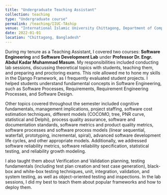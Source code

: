 ```yaml
---
title: "Undergraduate Teaching Assistant"
collection: teaching
type: "Undergraduate course"
permalink: /teaching/IIUC-TAship
venue: "International Islamic University Chittagong, Department of Computer Science and Engineering"
date: 2022-01-01
location: "Chittagong, Bangladesh"
---
```


During my tenure as a Teaching Assistant, I covered two courses: **Software Engineering** and **Software Development Lab** under **Professor Dr. Engr. Abdul Kadar Muhammad Masum**. My responsibilities included conducting lab sessions, discussing theoretical topics with students, teaching them, and preparing and proctoring exams. This role allowed me to hone my skills in the Django Framework, as I frequently evaluated student projects. I helped students understand fundamental concepts in Software Engineering, such as Software Processes, Requirements, Requirement Engineering Processes, and Software Design.

Other topics covered throughout the semester included cognitive fundamentals, management implications, project staffing, software cost estimation techniques, different models (COCOMO, tree, PNR curve, statistical and Delphi), process quality assurance, software and documentation standards, software metrics and product quality metrics, software processes and software process models (linear sequential, waterfall, prototyping, incremental, spiral), advanced software development life cycles, and other appropriate models. Additionally, we addressed software reliability metrics, software reliability specification, statistical testing, and reliability growth modeling.

I also taught them about Verification and Validation planning, testing fundamentals (including test plan creation and test case generation), black-box and white-box testing techniques, unit, integration, validation, and system testing, as well as object-oriented testing and inspections. In the lab sessions, I did my best to teach them about popular frameworks and how to deploy them.
